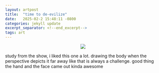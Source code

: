 ```yaml
---
layout: artpost
title:  "time to de-evilize"
date:   2025-02-2 15:48:11 -0800
categories: jekyll update 
excerpt_separator: <!--end_excerpt-->
tags: art
---
```

<p align="center">
    <img src="../../../../../../../assets/images/222025.png">
</p>
<!--end_excerpt-->
study from the show, i liked this one a lot. 
drawing the body when the perspective depicts it far away like that is always a challenge. good thing the hand and the face came out kinda awesome
